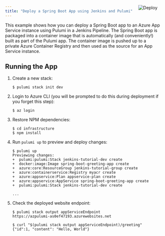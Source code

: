 ```yaml
---
title: "Deploy a Spring Boot App using Jenkins and Pulumi"
---
```


<a href="https://app.pulumi.com/new?template=https://github.com/pulumi/examples/tree/master/azure-ts-appservice-springboot" target="_blank">
    <img src="https://get.pulumi.com/new/button.svg" alt="Deploy" style="float: right; padding: 8px; margin-top: -65px">
</a>


This example shows how you can deploy a Spring Boot app to an Azure App Service instance using Pulumi in a Jenkins Pipeline. The Spring Boot app is packaged into a container image that is automatically (and conveniently!) built as part of the Pulumi app. The container image is pushed up to a private Azure Container Registry and then used as the source for an App Service instance.

## Running the App

1.  Create a new stack:

    ```
    $ pulumi stack init dev
    ```

1.  Login to Azure CLI (you will be prompted to do this during deployment if you forget this step):

    ```
    $ az login
    ```

1.  Restore NPM dependencies:

    ```
    $ cd infrastructure
    $ npm install
    ```

1.  Run `pulumi up` to preview and deploy changes:

    ``` 
    $ pulumi up
    Previewing changes:
    +  pulumi:pulumi:Stack jenkins-tutorial-dev create 
    +  docker:image:Image spring-boot-greeting-app create 
    +  azure:core:ResourceGroup jenkins-tutorial-group create 
    +  azure:containerservice:Registry myacr create 
    +  azure:appservice:Plan appservice-plan create 
    +  azure:appservice:AppService spring-boot-greeting-app create 
    +  pulumi:pulumi:Stack jenkins-tutorial-dev create 

    ...
    ```

1.  Check the deployed website endpoint:

    ```
    $ pulumi stack output appServiceEndpoint
    https://azpulumi-as0ef47193.azurewebsites.net

    $ curl "$(pulumi stack output appServiceEndpoint)/greeting"
    {"id":1, "content": "Hello, World"}
    ```


